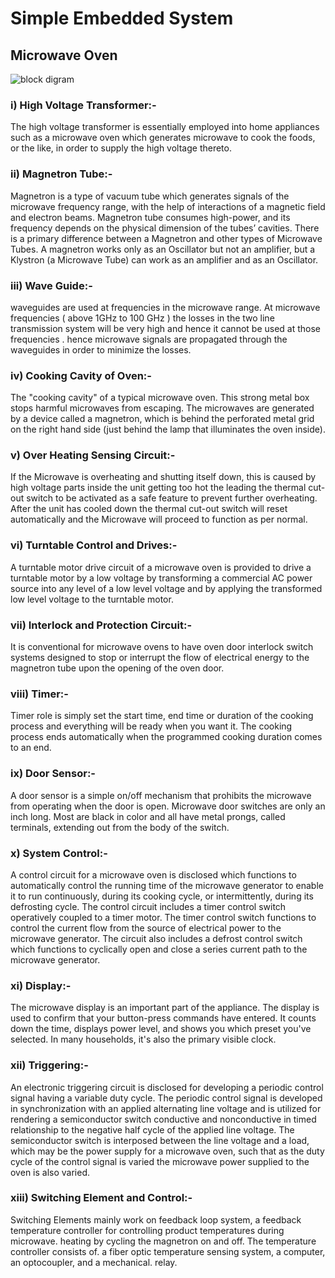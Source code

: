 # Simple Embedded System

## Microwave Oven

![block digram](https://user-images.githubusercontent.com/81153072/154551946-a317745e-2bb1-4df1-b2bc-e96f45ae6205.jpeg)

### i) High Voltage Transformer:- 
The high voltage transformer is essentially employed into home appliances such as a microwave oven which generates microwave to cook the foods, or the like, in order to supply the high voltage thereto.

### ii) Magnetron Tube:-
Magnetron is a type of vacuum tube which generates signals of the microwave frequency range, with the help of interactions of a magnetic field and electron beams.
Magnetron tube consumes high-power, and its frequency depends on the physical dimension of the tubes’ cavities. There is a primary difference between a Magnetron and other types of Microwave Tubes. A magnetron works only as an Oscillator but not an amplifier, but a Klystron (a Microwave Tube) can work as an amplifier and as an Oscillator.

### iii) Wave Guide:-
waveguides are used at frequencies in the microwave range. At microwave frequencies ( above 1GHz to 100 GHz ) the losses in the two line transmission system will be very high and hence it cannot be used at those frequencies . hence microwave signals are propagated through the waveguides in order to minimize the losses.

### iv) Cooking Cavity of Oven:-
The "cooking cavity" of a typical microwave oven. This strong metal box stops harmful microwaves from escaping. The microwaves are generated by a device called a magnetron, which is behind the perforated metal grid on the right hand side (just behind the lamp that illuminates the oven inside).

### v) Over Heating Sensing Circuit:-
If the Microwave is overheating and shutting itself down, this is caused by high voltage parts inside the unit getting too hot the leading the thermal cut-out switch to be activated as a safe feature to prevent further overheating. After the unit has cooled down the thermal cut-out switch will reset automatically and the Microwave will proceed to function as per normal.

### vi) Turntable Control and Drives:-
A turntable motor drive circuit of a microwave oven is provided to drive a turntable motor by a low voltage by transforming a commercial AC power source into any level of a low level voltage and by applying the transformed low level voltage to the turntable motor.

### vii) Interlock and Protection Circuit:-
It is conventional for microwave ovens to have oven door interlock switch systems designed to stop or interrupt the flow of electrical energy to the magnetron tube upon the opening of the oven door.

### viii) Timer:-
Timer role is simply set the start time, end time or duration of the cooking process and everything will be ready when you want it. The cooking process ends automatically when the programmed cooking duration comes to an end.

### ix) Door Sensor:-
A door sensor is a simple on/off mechanism that prohibits the microwave from operating when the door is open. Microwave door switches are only an inch long. Most are black in color and all have metal prongs, called terminals, extending out from the body of the switch.

### x) System Control:-
A control circuit for a microwave oven is disclosed which functions to automatically control the running time of the microwave generator to enable it to run continuously, during its cooking cycle, or intermittently, during its defrosting cycle. The control circuit includes a timer control switch operatively coupled to a timer motor. The timer control switch functions to control the current flow from the source of electrical power to the microwave generator. The circuit also includes a defrost control switch which functions to cyclically open and close a series current path to the microwave generator. 

### xi) Display:-
The microwave display is an important part of the appliance. The display is used to confirm that your button-press commands have entered. It counts down the time, displays power level, and shows you which preset you've selected. In many households, it's also the primary visible clock.

### xii) Triggering:-
An electronic triggering circuit is disclosed for developing a periodic control signal having a variable duty cycle. The periodic control signal is developed in synchronization with an applied alternating line voltage and is utilized for rendering a semiconductor switch conductive and nonconductive in timed relationship to the negative half cycle of the applied line voltage. The semiconductor switch is interposed between the line voltage and a load, which may be the power supply for a microwave oven, such that as the duty cycle of the control signal is varied the microwave power supplied to the oven is also varied. 

### xiii) Switching Element and Control:-
Switching Elements mainly work on feedback loop system, a feedback temperature controller for controlling product temperatures during microwave. heating by cycling the magnetron on and off. The temperature controller consists of. a fiber optic temperature sensing system, a computer, an optocoupler, and a mechanical. relay.


